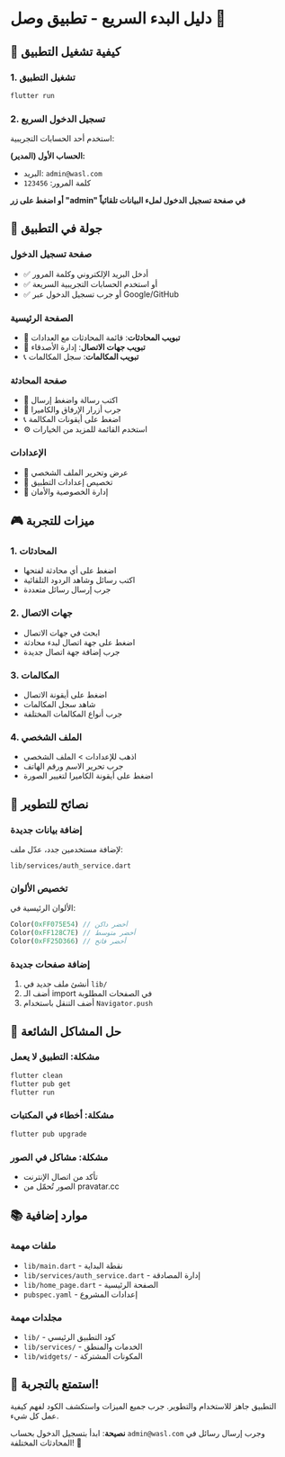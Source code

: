 # دليل البدء السريع - تطبيق وصل 🚀

## 🎯 كيفية تشغيل التطبيق

### 1. تشغيل التطبيق
```bash
flutter run
```

### 2. تسجيل الدخول السريع
استخدم أحد الحسابات التجريبية:

**الحساب الأول (المدير):**
- البريد: `admin@wasl.com`
- كلمة المرور: `123456`

**أو اضغط على زر "admin" في صفحة تسجيل الدخول لملء البيانات تلقائياً**

## 📱 جولة في التطبيق

### صفحة تسجيل الدخول
- ✅ أدخل البريد الإلكتروني وكلمة المرور
- ✅ أو استخدم الحسابات التجريبية السريعة
- ✅ أو جرب تسجيل الدخول عبر Google/GitHub

### الصفحة الرئيسية
- 📱 **تبويب المحادثات**: قائمة المحادثات مع العدادات
- 👥 **تبويب جهات الاتصال**: إدارة الأصدقاء
- 📞 **تبويب المكالمات**: سجل المكالمات

### صفحة المحادثة
- 💬 اكتب رسالة واضغط إرسال
- 📎 جرب أزرار الإرفاق والكاميرا
- 📞 اضغط على أيقونات المكالمة
- ⚙️ استخدم القائمة للمزيد من الخيارات

### الإعدادات
- 👤 عرض وتحرير الملف الشخصي
- 🔧 تخصيص إعدادات التطبيق
- 🔐 إدارة الخصوصية والأمان

## 🎮 ميزات للتجربة

### 1. المحادثات
- اضغط على أي محادثة لفتحها
- اكتب رسائل وشاهد الردود التلقائية
- جرب إرسال رسائل متعددة

### 2. جهات الاتصال
- ابحث في جهات الاتصال
- اضغط على جهة اتصال لبدء محادثة
- جرب إضافة جهة اتصال جديدة

### 3. المكالمات
- اضغط على أيقونة الاتصال
- شاهد سجل المكالمات
- جرب أنواع المكالمات المختلفة

### 4. الملف الشخصي
- اذهب للإعدادات > الملف الشخصي
- جرب تحرير الاسم ورقم الهاتف
- اضغط على أيقونة الكاميرا لتغيير الصورة

## 🔧 نصائح للتطوير

### إضافة بيانات جديدة
لإضافة مستخدمين جدد، عدّل ملف:
```
lib/services/auth_service.dart
```

### تخصيص الألوان
الألوان الرئيسية في:
```dart
Color(0xFF075E54) // أخضر داكن
Color(0xFF128C7E) // أخضر متوسط  
Color(0xFF25D366) // أخضر فاتح
```

### إضافة صفحات جديدة
1. أنشئ ملف جديد في `lib/`
2. أضف الـ import في الصفحات المطلوبة
3. أضف التنقل باستخدام `Navigator.push`

## 🐛 حل المشاكل الشائعة

### مشكلة: التطبيق لا يعمل
```bash
flutter clean
flutter pub get
flutter run
```

### مشكلة: أخطاء في المكتبات
```bash
flutter pub upgrade
```

### مشكلة: مشاكل في الصور
- تأكد من اتصال الإنترنت
- الصور تُحمّل من pravatar.cc

## 📚 موارد إضافية

### ملفات مهمة
- `lib/main.dart` - نقطة البداية
- `lib/services/auth_service.dart` - إدارة المصادقة
- `lib/home_page.dart` - الصفحة الرئيسية
- `pubspec.yaml` - إعدادات المشروع

### مجلدات مهمة
- `lib/` - كود التطبيق الرئيسي
- `lib/services/` - الخدمات والمنطق
- `lib/widgets/` - المكونات المشتركة

## 🎉 استمتع بالتجربة!

التطبيق جاهز للاستخدام والتطوير. جرب جميع الميزات واستكشف الكود لفهم كيفية عمل كل شيء.

**نصيحة**: ابدأ بتسجيل الدخول بحساب `admin@wasl.com` وجرب إرسال رسائل في المحادثات المختلفة! 🚀